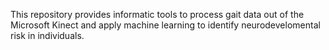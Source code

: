 This repository provides informatic tools to process gait data out of the Microsoft Kinect and apply machine learning to identify neurodevelomental risk in individuals. 
